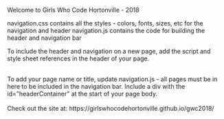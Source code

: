 Welcome to Girls Who Code Hortonville - 2018

navigation.css contains all the styles - colors, fonts, sizes, etc for the navigation and header navigation.js contains the code for building the header and navigation bar

To include the header and navigation on a new page, add the script and style sheet references in the header of your page.

<link rel="stylesheet" type="text/css" href="navigation.css">
<script src="navigation.js"></script>

</br>
To add your page name or title, update navigation.js - all pages must be in here to be included in the navigation bar. Include a div with the id="headerContainer" at the start of your page body.
</br>
<div id="headerContainer"></div>

</br>
Check out the site at: https://girlswhocodehortonville.github.io/gwc2018/
